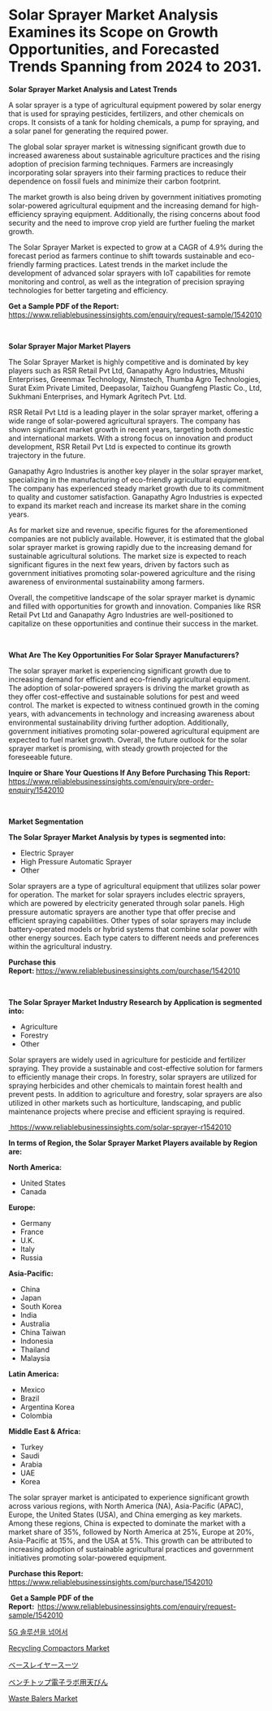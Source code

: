 <p><h1>Solar Sprayer Market Analysis Examines its Scope on Growth Opportunities, and Forecasted Trends Spanning from 2024 to 2031.</h1></p><p><strong>Solar Sprayer Market Analysis and Latest Trends</strong></p>
<p><p>A solar sprayer is a type of agricultural equipment powered by solar energy that is used for spraying pesticides, fertilizers, and other chemicals on crops. It consists of a tank for holding chemicals, a pump for spraying, and a solar panel for generating the required power.</p><p>The global solar sprayer market is witnessing significant growth due to increased awareness about sustainable agriculture practices and the rising adoption of precision farming techniques. Farmers are increasingly incorporating solar sprayers into their farming practices to reduce their dependence on fossil fuels and minimize their carbon footprint.</p><p>The market growth is also being driven by government initiatives promoting solar-powered agricultural equipment and the increasing demand for high-efficiency spraying equipment. Additionally, the rising concerns about food security and the need to improve crop yield are further fueling the market growth.</p><p>The Solar Sprayer Market is expected to grow at a CAGR of 4.9% during the forecast period as farmers continue to shift towards sustainable and eco-friendly farming practices. Latest trends in the market include the development of advanced solar sprayers with IoT capabilities for remote monitoring and control, as well as the integration of precision spraying technologies for better targeting and efficiency.</p></p>
<p><strong>Get a Sample PDF of the Report:&nbsp;</strong> <a href="https://www.reliablebusinessinsights.com/enquiry/request-sample/1542010">https://www.reliablebusinessinsights.com/enquiry/request-sample/1542010</a></p>
<p>&nbsp;</p>
<p><strong>Solar Sprayer Major Market Players</strong></p>
<p><p>The Solar Sprayer Market is highly competitive and is dominated by key players such as RSR Retail Pvt Ltd, Ganapathy Agro Industries, Mitushi Enterprises, Greenmax Technology, Nimstech, Thumba Agro Technologies, Surat Exim Private Limited, Deepasolar, Taizhou Guangfeng Plastic Co., Ltd, Sukhmani Enterprises, and Hymark Agritech Pvt. Ltd. </p><p>RSR Retail Pvt Ltd is a leading player in the solar sprayer market, offering a wide range of solar-powered agricultural sprayers. The company has shown significant market growth in recent years, targeting both domestic and international markets. With a strong focus on innovation and product development, RSR Retail Pvt Ltd is expected to continue its growth trajectory in the future.</p><p>Ganapathy Agro Industries is another key player in the solar sprayer market, specializing in the manufacturing of eco-friendly agricultural equipment. The company has experienced steady market growth due to its commitment to quality and customer satisfaction. Ganapathy Agro Industries is expected to expand its market reach and increase its market share in the coming years.</p><p>As for market size and revenue, specific figures for the aforementioned companies are not publicly available. However, it is estimated that the global solar sprayer market is growing rapidly due to the increasing demand for sustainable agricultural solutions. The market size is expected to reach significant figures in the next few years, driven by factors such as government initiatives promoting solar-powered agriculture and the rising awareness of environmental sustainability among farmers.</p><p>Overall, the competitive landscape of the solar sprayer market is dynamic and filled with opportunities for growth and innovation. Companies like RSR Retail Pvt Ltd and Ganapathy Agro Industries are well-positioned to capitalize on these opportunities and continue their success in the market.</p></p>
<p>&nbsp;</p>
<p><strong>What Are The Key Opportunities For Solar Sprayer Manufacturers?</strong></p>
<p><p>The solar sprayer market is experiencing significant growth due to increasing demand for efficient and eco-friendly agricultural equipment. The adoption of solar-powered sprayers is driving the market growth as they offer cost-effective and sustainable solutions for pest and weed control. The market is expected to witness continued growth in the coming years, with advancements in technology and increasing awareness about environmental sustainability driving further adoption. Additionally, government initiatives promoting solar-powered agricultural equipment are expected to fuel market growth. Overall, the future outlook for the solar sprayer market is promising, with steady growth projected for the foreseeable future.</p></p>
<p><strong>Inquire or Share Your Questions If Any Before Purchasing This Report:</strong> <a href="https://www.reliablebusinessinsights.com/enquiry/pre-order-enquiry/1542010">https://www.reliablebusinessinsights.com/enquiry/pre-order-enquiry/1542010</a></p>
<p>&nbsp;</p>
<p><strong>Market Segmentation</strong></p>
<p><strong>The Solar Sprayer Market Analysis by types is segmented into:</strong></p>
<p><ul><li>Electric Sprayer</li><li>High Pressure Automatic Sprayer</li><li>Other</li></ul></p>
<p><p>Solar sprayers are a type of agricultural equipment that utilizes solar power for operation. The market for solar sprayers includes electric sprayers, which are powered by electricity generated through solar panels. High pressure automatic sprayers are another type that offer precise and efficient spraying capabilities. Other types of solar sprayers may include battery-operated models or hybrid systems that combine solar power with other energy sources. Each type caters to different needs and preferences within the agricultural industry.</p></p>
<p><strong>Purchase this Report:&nbsp;</strong><a href="https://www.reliablebusinessinsights.com/purchase/1542010">https://www.reliablebusinessinsights.com/purchase/1542010</a></p>
<p>&nbsp;</p>
<p><strong>The Solar Sprayer Market Industry Research by Application is segmented into:</strong></p>
<p><ul><li>Agriculture</li><li>Forestry</li><li>Other</li></ul></p>
<p><p>Solar sprayers are widely used in agriculture for pesticide and fertilizer spraying. They provide a sustainable and cost-effective solution for farmers to efficiently manage their crops. In forestry, solar sprayers are utilized for spraying herbicides and other chemicals to maintain forest health and prevent pests. In addition to agriculture and forestry, solar sprayers are also utilized in other markets such as horticulture, landscaping, and public maintenance projects where precise and efficient spraying is required.</p></p>
<p><a href="https://www.reliablebusinessinsights.com/solar-sprayer-r1542010">&nbsp;https://www.reliablebusinessinsights.com/solar-sprayer-r1542010</a></p>
<p><strong>In terms of Region, the Solar Sprayer Market Players available by Region are:</strong></p>
<p>
    <p> <strong> North America: </strong>
        <ul>
            <li>United States</li>
            <li>Canada</li>
        </ul>
        </p> 
    <p> <strong> Europe: </strong>
        <ul>
            <li>Germany</li>
            <li>France</li>
            <li>U.K.</li>
            <li>Italy</li>
            <li>Russia</li>
        </ul>
        </p> 
    <p> <strong> Asia-Pacific: </strong>
        <ul>
            <li>China</li>
            <li>Japan</li>
            <li>South Korea</li>
            <li>India</li>
            <li>Australia</li>
            <li>China Taiwan</li>
            <li>Indonesia</li>
            <li>Thailand</li>
            <li>Malaysia</li>
        </ul>
        </p> 
    <p> <strong> Latin America: </strong>
        <ul>
            <li>Mexico</li>
            <li>Brazil</li>
            <li>Argentina Korea</li>
            <li>Colombia</li>
        </ul>
        </p> 
    <p> <strong> Middle East & Africa: </strong>
        <ul>
            <li>Turkey</li>
            <li>Saudi</li>
            <li>Arabia</li>
            <li>UAE</li>
            <li>Korea</li>
        </ul>
    </p>
    </p>
<p><p>The solar sprayer market is anticipated to experience significant growth across various regions, with North America (NA), Asia-Pacific (APAC), Europe, the United States (USA), and China emerging as key markets. Among these regions, China is expected to dominate the market with a market share of 35%, followed by North America at 25%, Europe at 20%, Asia-Pacific at 15%, and the USA at 5%. This growth can be attributed to increasing adoption of sustainable agricultural practices and government initiatives promoting solar-powered equipment.</p></p>
<p><strong>Purchase this Report: </strong><a href="https://www.reliablebusinessinsights.com/purchase/1542010">https://www.reliablebusinessinsights.com/purchase/1542010</a></p>
<p>&nbsp;<strong>Get a Sample PDF of the Report:&nbsp;&nbsp;</strong><a href="https://www.reliablebusinessinsights.com/enquiry/request-sample/1542010">https://www.reliablebusinessinsights.com/enquiry/request-sample/1542010</a></p>
<p><strong></strong></p>
<p><p><a href="https://github.com/fatmarawatan39/Market-Research-Report-List-1/blob/main/3210646170354.md">5G 솔루션을 넘어서</a></p><p><a href="https://github.com/fkhcgcyl33/Market-Research-Report-List-1/blob/main/recycling-compactors-market.md">Recycling Compactors Market</a></p><p><a href="https://github.com/qwpelcjko9242629/Market-Research-Report-List-2/blob/main/8952184158795.md">ベースレイヤースーツ</a></p><p><a href="https://github.com/gfggqjbfys368009/Market-Research-Report-List-2/blob/main/8257541158796.md">ベンチトップ電子ラボ用天びん</a></p><p><a href="https://github.com/ctanaka235/Market-Research-Report-List-1/blob/main/waste-balers-market.md">Waste Balers Market</a></p></p>